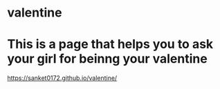 # valentine
# This is a page that helps you to ask your girl for beinng your valentine 
https://sanket0172.github.io/valentine/
